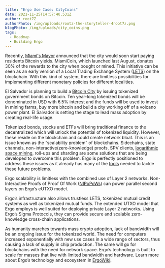 ```yaml
---
title: "Ergo Use Case: CityCoins"
date: 2021-11-25T14:57:40.531Z
author: root7Z
authorPhoto: /img/uploads/rootz-the-storyteller-4root7z.png
blogPhoto: /img/uploads/city_coins.png
tags:
  - Roadmap
  - Building Ergo
---
```

<!--StartFragment-->

Recently, [Miami's Mayor](https://markets.businessinsider.com/news/currencies/miami-bitcoin-yield-miamicoin-crypto-francis-suarez-mayor-digital-wallet-2021-11?op=1) announced that the city would soon start paying residents Bitcoin yields. MiamiCoin, which launched last August, donates 30% of the rewards to the city when bought or mined. This initiative can be seen as an early version of a Local Trading Exchange System ([LETS](https://ergoplatform.org/en/blog/2021-07-01-lets-start-the-discussion/)) on the blockchain. With this kind of system, there are limitless possibilities for implementing different monetary policies for different localities.



El Salvador is planning to build a [Bitcoin City](https://finance.yahoo.com/news/el-salvador-create-bitcoin-city-045440657.html) by issuing tokenized government bonds on Bitcoin. Ten year-long tokenized bonds will be denominated in USD with 6.5% interest and the funds will be used to invest in mining farms, buy more bitcoin and build a city working off of a volcano power plant. El Salvador is setting the stage to lead mass adoption by creating real-life usage.



Tokenized bonds, stocks and ETFs will bring traditional finance to the decentralized which will unlock the potential of tokenized liquidity. However, these reside on the blockchain and could create network bloat. This is an issue known as the “scalability problem” of blockchains. Sidechains, state channels, non-interactive(zero-knowledge) proofs, SPV clients, [logarithmic space mining](https://ergoplatform.org/en/blog/2021-07-19-mining-in-logarithmic-space-nipopow-power-and-ergo/), roll-ups and sharding are some solutions that are being developed to overcome this problem. Ergo is perfectly positioned to address these issues as it already has many of the [tools](https://ergoplatform.org/en/blog/2021-10-29-ergo-ecosystem-scaling-solutions/) needed to tackle these future problems.



Ergo scalability is limitless with the combined use of Layer 2 networks. Non-Interactive Proofs of Proof Of Work ([NIPoPoWs](https://nipopows.com/)) can power parallel second layers on Ergo’s eUTXO model.



Ergo’s infrastructure also allows trustless LETS, tokenized mutual credit systems as well as tokenized mutual funds. The extended UTXO model that Ergo employs is well suited for deploying private Layer 2 networks. Using Ergo’s Sigma Protocols, they can provide secure and scalable zero-knowledge cross-chain applications. 



As humanity marches towards mass crypto adoption, lack of bandwidth will be an ongoing issue for the tokenized world. The need for computers increased exponentially with new use cases in a wide range of sectors, thus causing a lack of supply in chip production. The same will go for blockchains with the need for network space. Ergo’s technology is built to scale for masses that live with limited bandwidth and hardware. Learn more about Ergo’s technology and ecosystem in [ErgoWiki](https://bit.ly/3x6Iak8).



<!--EndFragment-->